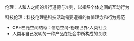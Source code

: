 伦理：人和人之间的言行道德与准则，以指导个体之间的互动行为

科技伦理：科技伦理是科技活动需要遵循的价值理念和行为规范

+ CPH三元空间结构：信息空间-物理世界-人类社会
+ 人类与自己发明的一种产品在社会中所构成的关联

